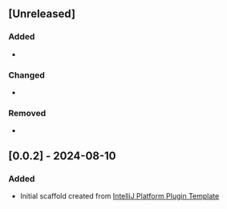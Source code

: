 <!-- Keep a Changelog guide -> https://keepachangelog.com -->

## [Unreleased]
### Added
- 

### Changed
- 

### Removed
- 

## [0.0.2] - 2024-08-10

### Added
- Initial scaffold created from [IntelliJ Platform Plugin Template](https://github.com/JetBrains/intellij-platform-plugin-template)